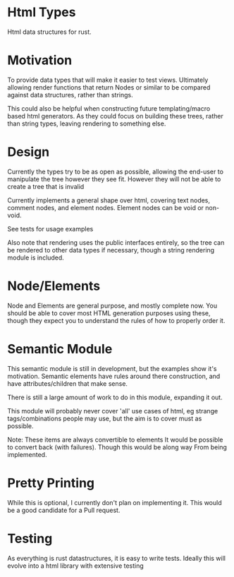 # Html Types

Html data structures for rust.

# Motivation

To provide data types that will make it easier to test views. Ultimately allowing render functions
that return Nodes or similar to be compared against data structures, rather than strings.

This could also be helpful when constructing future templating/macro based html generators.
As they could focus on building these trees, rather than string types, leaving rendering to 
something else.

# Design

Currently the types try to be as open as possible, allowing the end-user to manipulate the tree
however they see fit. However they will not be able to create a tree that is invalid

Currently implements a general shape over html, covering text nodes, comment nodes, 
and element nodes. Element nodes can be void or non-void.

See tests for usage examples

Also note that rendering uses the public interfaces entirely, so the tree can be rendered
to other data types if necessary, though a string rendering module is included.

# Node/Elements

Node and Elements are general purpose, and mostly complete now. You should be
able to cover most HTML generation purposes using these, though they expect you to understand
the rules of how to properly order it.

# Semantic Module

This semantic module is still in development, but the examples show it's motivation.
Semantic elements have rules around there construction, and have attributes/children that make 
sense. 

There is still a large amount of work to do in this module, expanding it out.

This module will probably never cover 'all' use cases of html, eg strange tags/combinations
people may use, but the aim is to cover must as possible.

Note: These items are always convertible to elements
      It would be possible to convert back (with failures). Though this would be along way
      From being implemented.

# Pretty Printing

While this is optional, I currently don't plan on implementing it. This would be a good candidate 
for a Pull request.

# Testing

As everything is rust datastructures, it is easy to write tests. Ideally this will evolve
into a html library with extensive testing


